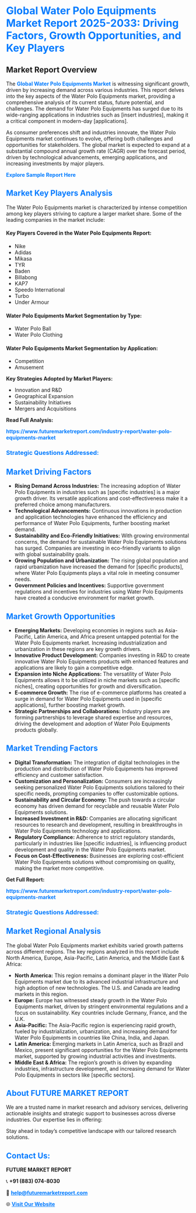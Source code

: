 <h1 style="color: #007BFF;">Global Water Polo Equipments Market Report 2025-2033: Driving Factors, Growth Opportunities, and Key Players</h1>

<section id="overview">
<h2>Market Report Overview</h2>
<p>The <a href="https://www.futuremarketreport.com/industry-report/water-polo-equipments-market" style="color: #007BFF; text-decoration: none;"><strong>Global Water Polo Equipments Market</strong></a> is witnessing significant growth, driven by increasing demand across various industries. This report delves into the key aspects of the Water Polo Equipments market, providing a comprehensive analysis of its current status, future potential, and challenges. The demand for Water Polo Equipments has surged due to its wide-ranging applications in industries such as [insert industries], making it a critical component in modern-day [applications].</p>
<p>As consumer preferences shift and industries innovate, the Water Polo Equipments market continues to evolve, offering both challenges and opportunities for stakeholders. The global market is expected to expand at a substantial compound annual growth rate (CAGR) over the forecast period, driven by technological advancements, emerging applications, and increasing investments by major players.</p>
</section>

<section id="overview">
<p><a href="https://www.futuremarketreport.com/request-sample/reportId=107095" style="color: #007BFF; text-decoration: none;"><strong>Explore Sample Report Here</strong></a></p>
</section>

<section id="key-players">
<h2 style="color: #007BFF;">Market Key Players Analysis</h2>
<p>The Water Polo Equipments market is characterized by intense competition among key players striving to capture a larger market share. Some of the leading companies in the market include:</p>
<h4>Key Players Covered in the Water Polo Equipments Report:</h4>
<ul><li>Nike</li><li>Adidas</li><li>Mikasa</li><li>TYR</li><li>Baden</li><li>Billabong</li><li>KAP7</li><li>Speedo International</li><li>Turbo</li><li>Under Armour</li></ul>
<h4>Water Polo Equipments Market Segmentation by Type:</h4>
<ul><li>Water Polo Ball</li><li>Water Polo Clothing</li></ul>

<h4>Water Polo Equipments Market Segmentation by Application:</h4>
<ul><li>Competition</li><li>Amusement</li></ul>
<p><strong>Key Strategies Adopted by Market Players:</strong></p>
<ul>
<li>Innovation and R&D</li>
<li>Geographical Expansion</li>
<li>Sustainability Initiatives</li>
<li>Mergers and Acquisitions</li>
</ul>
</section>

<section>
<p><strong>Read Full Analysis: </strong></p><a href="https://www.futuremarketreport.com/industry-report/water-polo-equipments-market" style="color: #007BFF; text-decoration: none;"><strong>https://www.futuremarketreport.com/industry-report/water-polo-equipments-market</strong></a>
<h3 style="color: #007BFF;">Strategic Questions Addressed:</h3>
</section>

<section id="driving-factors">
<h2 style="color: #007BFF;">Market Driving Factors</h2>
<ul>
<li><strong>Rising Demand Across Industries:</strong> The increasing adoption of Water Polo Equipments in industries such as [specific industries] is a major growth driver. Its versatile applications and cost-effectiveness make it a preferred choice among manufacturers.</li>
<li><strong>Technological Advancements:</strong> Continuous innovations in production and application technologies have enhanced the efficiency and performance of Water Polo Equipments, further boosting market demand.</li>
<li><strong>Sustainability and Eco-Friendly Initiatives:</strong> With growing environmental concerns, the demand for sustainable Water Polo Equipments solutions has surged. Companies are investing in eco-friendly variants to align with global sustainability goals.</li>
<li><strong>Growing Population and Urbanization:</strong> The rising global population and rapid urbanization have increased the demand for [specific products], where Water Polo Equipments plays a vital role in meeting consumer needs.</li>
<li><strong>Government Policies and Incentives:</strong> Supportive government regulations and incentives for industries using Water Polo Equipments have created a conducive environment for market growth.</li>
</ul>
</section>

<section id="growth-opportunities">
<h2 style="color: #007BFF;">Market Growth Opportunities</h2>
<ul>
<li><strong>Emerging Markets:</strong> Developing economies in regions such as Asia-Pacific, Latin America, and Africa present untapped potential for the Water Polo Equipments market. Increasing industrialization and urbanization in these regions are key growth drivers.</li>
<li><strong>Innovative Product Development:</strong> Companies investing in R&D to create innovative Water Polo Equipments products with enhanced features and applications are likely to gain a competitive edge.</li>
<li><strong>Expansion into Niche Applications:</strong> The versatility of Water Polo Equipments allows it to be utilized in niche markets such as [specific niches], creating opportunities for growth and diversification.</li>
<li><strong>E-commerce Growth:</strong> The rise of e-commerce platforms has created a surge in demand for Water Polo Equipments used in [specific applications], further boosting market growth.</li>
<li><strong>Strategic Partnerships and Collaborations:</strong> Industry players are forming partnerships to leverage shared expertise and resources, driving the development and adoption of Water Polo Equipments products globally.</li>
</ul>
</section>

<section id="trending-factors">
<h2 style="color: #007BFF;">Market Trending Factors</h2>
<ul>
<li><strong>Digital Transformation:</strong> The integration of digital technologies in the production and distribution of Water Polo Equipments has improved efficiency and customer satisfaction.</li>
<li><strong>Customization and Personalization:</strong> Consumers are increasingly seeking personalized Water Polo Equipments solutions tailored to their specific needs, prompting companies to offer customizable options.</li>
<li><strong>Sustainability and Circular Economy:</strong> The push towards a circular economy has driven demand for recyclable and reusable Water Polo Equipments solutions.</li>
<li><strong>Increased Investment in R&D:</strong> Companies are allocating significant resources to research and development, resulting in breakthroughs in Water Polo Equipments technology and applications.</li>
<li><strong>Regulatory Compliance:</strong> Adherence to strict regulatory standards, particularly in industries like [specific industries], is influencing product development and quality in the Water Polo Equipments market.</li>
<li><strong>Focus on Cost-Effectiveness:</strong> Businesses are exploring cost-efficient Water Polo Equipments solutions without compromising on quality, making the market more competitive.</li>
</ul>
</section>

<section>
<p><strong>Get Full Report: </strong></p><a href="https://www.futuremarketreport.com/industry-report/water-polo-equipments-market" style="color: #007BFF; text-decoration: none;"><strong>https://www.futuremarketreport.com/industry-report/water-polo-equipments-market</strong></a>
<h3 style="color: #007BFF;">Strategic Questions Addressed:</h3>
</section>


<section id="regional-analysis">
<h2 style="color: #007BFF;">Market Regional Analysis</h2>
<p>The global Water Polo Equipments market exhibits varied growth patterns across different regions. The key regions analyzed in this report include North America, Europe, Asia-Pacific, Latin America, and the Middle East & Africa:</p>
<ul>
<li><strong>North America:</strong> This region remains a dominant player in the Water Polo Equipments market due to its advanced industrial infrastructure and high adoption of new technologies. The U.S. and Canada are leading markets in this region.</li>
<li><strong>Europe:</strong> Europe has witnessed steady growth in the Water Polo Equipments market, driven by stringent environmental regulations and a focus on sustainability. Key countries include Germany, France, and the U.K.</li>
<li><strong>Asia-Pacific:</strong> The Asia-Pacific region is experiencing rapid growth, fueled by industrialization, urbanization, and increasing demand for Water Polo Equipments in countries like China, India, and Japan.</li>
<li><strong>Latin America:</strong> Emerging markets in Latin America, such as Brazil and Mexico, present significant opportunities for the Water Polo Equipments market, supported by growing industrial activities and investments.</li>
<li><strong>Middle East & Africa:</strong> The region’s growth is driven by expanding industries, infrastructure development, and increasing demand for Water Polo Equipments in sectors like [specific sectors].</li>
</ul>
</section>

<footer>
<h2 style="color: #007BFF;">About FUTURE MARKET REPORT</h2>
<p>We are a trusted name in market research and advisory services, delivering actionable insights and strategic support to businesses across diverse industries. Our expertise lies in offering:</p>

<p>Stay ahead in today’s competitive landscape with our tailored research solutions.</p>

<h2 style="color: #007BFF;">Contact Us:</h2>
<p><strong>FUTURE MARKET REPORT</strong></p>
<p>📞 <strong>+91 (883) 074-8030</strong></p>
<p>📧 <strong><a href="mailto:help@futuremarketreport.com" style="color: #007BFF;">help@futuremarketreport.com</a></strong></p>
<p>🌐 <strong><a href="https://www.futuremarketreport.com/" style="color: #007BFF;">Visit Our Website</a></strong></p>
</footer>